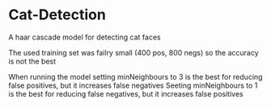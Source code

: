 # Cat-Detection
A haar cascade model for detecting cat faces

The used training set was failry small (400 pos, 800 negs) so the accuracy is not the best

When running the model setting minNeighbours to 3 is the best for reducing false positives, but it increases false negatives
Seeting minNeighbours to 1 is the best for reducing false
 negatives, but it increases false positives 
